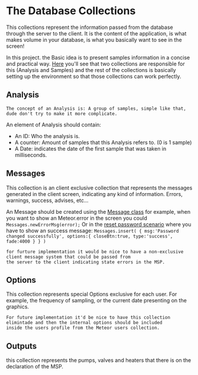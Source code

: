 # The Database Collections
  This collections represent the information passed from the database through the server to the client.
  It is the content of the application, is what makes volume in your database, is what you basically want to see in the screen!
  
  In this project. the Basic idea is to present samples information in a concise and practical way.
  [Here](../lib/database) you'll see that two collections are responsible for this (Analysis and Samples) and the rest
  of the collections is basically setting up the environment so that those collections can work perfectly.

## Analysis
  >
    The concept of an Analysis is: A group of samples, simple like that, dude don't try to make it more complicate.
  
  An element of Analysis should contain:
  - An ID: Who the analysis is.
  - A counter: Amount of samples that this Analysis refers to. (0 is 1 sample)
  - A Date: indicates the date of the first sample that was taken in milliseconds.

## Messages
  This collection is an client exclusive collection that represents the messages generated in the client screen,
  indicating any kind of information. Errors, warnings, success, advises, etc...
  
  An Message should be created using the [Message class](../lib/database/classes/message.js)
  for example, when you want to show an Meteor.error in the screen you could `Messages.newErrorMsg(error);`
  Or in the [reset password scenario](../client/templates/Entry/Reset/Reset.js) where you have to show an success message:
  `Messages.insert(
          {
            msg:'Password changed successfully',
            options:{
              closeBtn:true,
              type:'success',
              fade:4000
            }
          }
        )`
  
  >
    for furture implementation it would be nice to have a non-exclusive client message system that could be passed from
    the server to the client indicating state errors in the MSP.

## Options
  This collection represents special Options exclusive for each user. For example, the frequency of sampling,
  or the current date presenting on the graphics.
  >
    For future implementation it'd be nice to have this collection elimintade and then the internal options should be included
    inside the users profile from the Meteor users collection.

## Outputs
  this collection represents the pumps, valves and heaters that there is on the declaration of the MSP.
